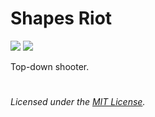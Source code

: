 # Shapes Riot

[![](https://img.shields.io/circleci/project/github/kiwixz/shapes_riot/master.svg)](https://circleci.com/gh/kiwixz/soe/)
[![](https://img.shields.io/github/repo-size/kiwixz/shapes_riot.svg)](https://github.com/kiwixz/soe/archive/master.zip)


Top-down shooter.


#

_Licensed under the [MIT License](LICENSE)._
